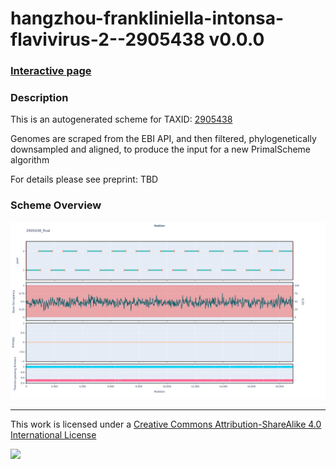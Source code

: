 # hangzhou-frankliniella-intonsa-flavivirus-2--2905438 v0.0.0

### [Interactive page](https://chrisgkent.github.io/schemes/hangzhou-frankliniella-intonsa-flavivirus-2--2905438-1000-v0.0.0)

### Description

This is an autogenerated scheme for TAXID: [2905438](https://www.ncbi.nlm.nih.gov/Taxonomy/Browser/wwwtax.cgi?mode=Info&id=2905438&lvl=3&lin=f&keep=1&srchmode=1&unlock)

Genomes are scraped from the EBI API, and then filtered, phylogenetically downsampled and aligned, to produce the input for a new PrimalScheme algorithm

For details please see preprint: TBD

### Scheme Overview

![Alt text](work/2905438_final.png '2905438_final.png')

------------------------------------------------------------------------

This work is licensed under a [Creative Commons Attribution-ShareAlike 4.0 International License](http://creativecommons.org/licenses/by-sa/4.0/) 

![](https://i.creativecommons.org/l/by-sa/4.0/88x31.png)